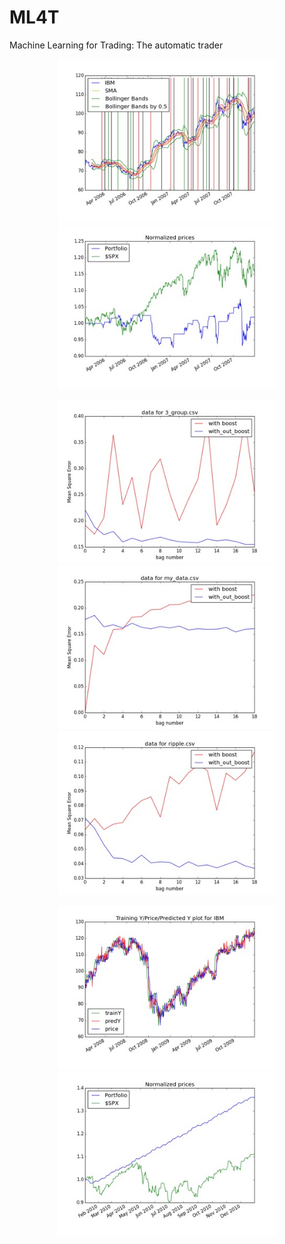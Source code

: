 # ML4T
Machine Learning for Trading: The automatic trader
<p align="center">
  <img src="./my_strategy.jpg" width="350"/>
  <img src="./my_strategy_backtest.jpg" width="350"/>
</p>
<p align="center">
  <img src="./data_for_3_group.jpg" width="350"/>
  <img src="./data_for_my_data.jpg" width="350"/>
  <img src="./data_for_ripple.jpg" width="350"/>
</p>
<p align="center">
  <img src="./Train_IBM.jpg" width="350"/>
  <img src="./portfolio_SPX.jpg" width="350"/>
</p>